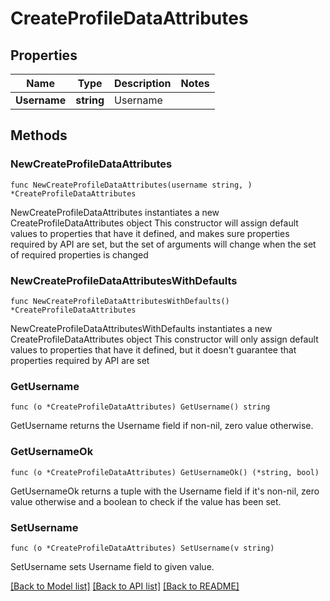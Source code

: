 # CreateProfileDataAttributes

## Properties

Name | Type | Description | Notes
------------ | ------------- | ------------- | -------------
**Username** | **string** | Username | 

## Methods

### NewCreateProfileDataAttributes

`func NewCreateProfileDataAttributes(username string, ) *CreateProfileDataAttributes`

NewCreateProfileDataAttributes instantiates a new CreateProfileDataAttributes object
This constructor will assign default values to properties that have it defined,
and makes sure properties required by API are set, but the set of arguments
will change when the set of required properties is changed

### NewCreateProfileDataAttributesWithDefaults

`func NewCreateProfileDataAttributesWithDefaults() *CreateProfileDataAttributes`

NewCreateProfileDataAttributesWithDefaults instantiates a new CreateProfileDataAttributes object
This constructor will only assign default values to properties that have it defined,
but it doesn't guarantee that properties required by API are set

### GetUsername

`func (o *CreateProfileDataAttributes) GetUsername() string`

GetUsername returns the Username field if non-nil, zero value otherwise.

### GetUsernameOk

`func (o *CreateProfileDataAttributes) GetUsernameOk() (*string, bool)`

GetUsernameOk returns a tuple with the Username field if it's non-nil, zero value otherwise
and a boolean to check if the value has been set.

### SetUsername

`func (o *CreateProfileDataAttributes) SetUsername(v string)`

SetUsername sets Username field to given value.



[[Back to Model list]](../README.md#documentation-for-models) [[Back to API list]](../README.md#documentation-for-api-endpoints) [[Back to README]](../README.md)


